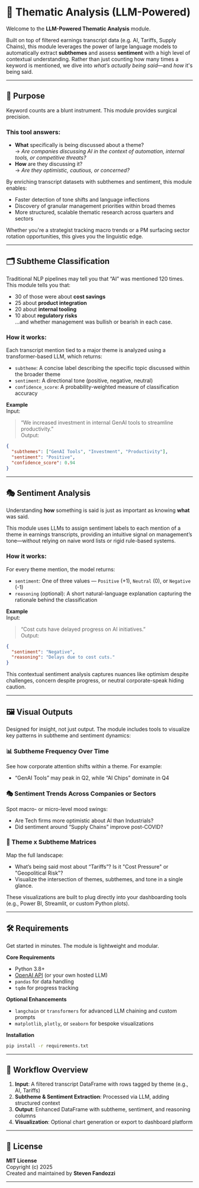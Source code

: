 # 🧠 Thematic Analysis (LLM-Powered)

Welcome to the **LLM-Powered Thematic Analysis** module. 

Built on top of filtered earnings transcript data (e.g. AI, Tariffs, Supply Chains), this module leverages the power of large language models to automatically extract **subthemes** and assess **sentiment** with a high level of contextual understanding. Rather than just counting how many times a keyword is mentioned, we dive into *what’s actually being said*—and *how* it's being said.

---

## 🔎 Purpose

Keyword counts are a blunt instrument. This module provides surgical precision.

### This tool answers:
- **What** specifically is being discussed about a theme?  
  → *Are companies discussing AI in the context of automation, internal tools, or competitive threats?*
- **How** are they discussing it?  
  → *Are they optimistic, cautious, or concerned?*

By enriching transcript datasets with subthemes and sentiment, this module enables:
- Faster detection of tone shifts and language inflections
- Discovery of granular management priorities within broad themes
- More structured, scalable thematic research across quarters and sectors

Whether you're a strategist tracking macro trends or a PM surfacing sector rotation opportunities, this gives you the linguistic edge.

---

## 🗂️ Subtheme Classification

Traditional NLP pipelines may tell you that “AI” was mentioned 120 times. This module tells you that:
- 30 of those were about **cost savings**
- 25 about **product integration**
- 20 about **internal tooling**
- 10 about **regulatory risks**  
…and whether management was bullish or bearish in each case.

### How it works:
Each transcript mention tied to a major theme is analyzed using a transformer-based LLM, which returns:
- `subtheme`: A concise label describing the specific topic discussed within the broader theme
- `sentiment`: A directional tone (positive, negative, neutral)
- `confidence_score`: A probability-weighted measure of classification accuracy

**Example**  
Input:  
> “We increased investment in internal GenAI tools to streamline productivity.”  
Output:  
```json
{ 
  "subthemes": ["GenAI Tools", "Investment", "Productivity"], 
  "sentiment": "Positive",
  "confidence_score": 0.94 
}
```

---

## 🎭 Sentiment Analysis

Understanding **how** something is said is just as important as knowing **what** was said.

This module uses LLMs to assign sentiment labels to each mention of a theme in earnings transcripts, providing an intuitive signal on management’s tone—without relying on naive word lists or rigid rule-based systems.

### How it works:
For every theme mention, the model returns:
- `sentiment`: One of three values — `Positive` (+1), `Neutral` (0), or `Negative` (-1)
- `reasoning` (optional): A short natural-language explanation capturing the rationale behind the classification

**Example**  
Input:  
> “Cost cuts have delayed progress on AI initiatives.”  
Output:  
```json
{
  "sentiment": "Negative",
  "reasoning": "Delays due to cost cuts."
}
```

This contextual sentiment analysis captures nuances like optimism despite challenges, concern despite progress, or neutral corporate-speak hiding caution.

---

## 🖼️ Visual Outputs

Designed for insight, not just output. The module includes tools to visualize key patterns in subtheme and sentiment dynamics:

### 📊 Subtheme Frequency Over Time
See how corporate attention shifts within a theme. For example:
- “GenAI Tools” may peak in Q2, while “AI Chips” dominate in Q4

### 🎭 Sentiment Trends Across Companies or Sectors
Spot macro- or micro-level mood swings:
- Are Tech firms more optimistic about AI than Industrials?
- Did sentiment around “Supply Chains” improve post-COVID?

### 🧩 Theme x Subtheme Matrices
Map the full landscape:
- What’s being said most about “Tariffs”? Is it "Cost Pressure" or "Geopolitical Risk"?
- Visualize the intersection of themes, subthemes, and tone in a single glance.

These visualizations are built to plug directly into your dashboarding tools (e.g., Power BI, Streamlit, or custom Python plots).

---

## 🛠️ Requirements

Get started in minutes. The module is lightweight and modular.

**Core Requirements**  
- Python 3.8+
- [OpenAI API](https://platform.openai.com/docs/) (or your own hosted LLM)
- `pandas` for data handling
- `tqdm` for progress tracking

**Optional Enhancements**  
- `langchain` or `transformers` for advanced LLM chaining and custom prompts
- `matplotlib`, `plotly`, or `seaborn` for bespoke visualizations

**Installation**  
```bash
pip install -r requirements.txt
```

---

## 🔄 Workflow Overview

1. **Input**: A filtered transcript DataFrame with rows tagged by theme (e.g., AI, Tariffs)
2. **Subtheme & Sentiment Extraction**: Processed via LLM, adding structured context
3. **Output**: Enhanced DataFrame with subtheme, sentiment, and reasoning columns
4. **Visualization**: Optional chart generation or export to dashboard platform

---

## 📄 License

**MIT License**  
Copyright (c) 2025  
Created and maintained by **Steven Fandozzi**

---
